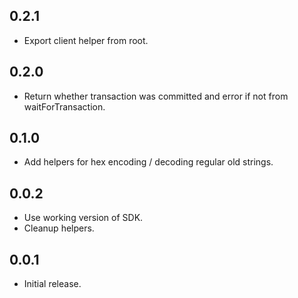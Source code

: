 ## 0.2.1
- Export client helper from root.

## 0.2.0
- Return whether transaction was committed and error if not from waitForTransaction.

## 0.1.0
- Add helpers for hex encoding / decoding regular old strings.

## 0.0.2
- Use working version of SDK.
- Cleanup helpers.

## 0.0.1
- Initial release.
